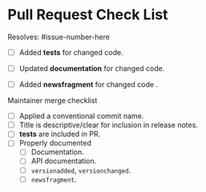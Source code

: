 # Pull Request Check List

Resolves: #issue-number-here

<!--
This is just a reminder about the most common mistakes. Please make sure that you 
tick all *appropriate* boxes. 

If you have *any* questions to *any* of the points above, just **submit and ask**!
This checklist is here to *help* you, not to deter you from contributing! 

-->

- [ ] Added **tests** for changed code.
- [ ] Updated **documentation** for changed code.
- [ ] Added **newsfragment** for changed code .


<!--
Thank you for pull request.

Below are items maintainers should consider when merging the PR. Feel free to suggest a
`unit@` label or check-mark the others as appropriate.

-->
Maintainer merge checklist

* [ ] Applied a conventional commit name.
* [ ] Title is descriptive/clear for inclusion in release notes.
* [ ] **tests** are included in PR.
* [ ] Properly documented
  - [ ] Documentation.
  - [ ] API documentation.
  - [ ] `versionadded`, `versionchanged`.
  - [ ] `newsfragment`.
